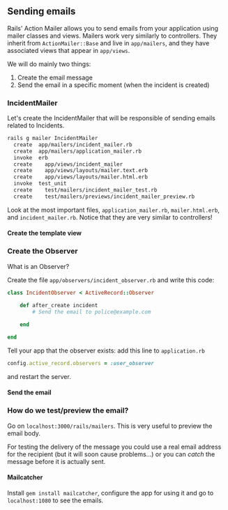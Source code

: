 ## Sending emails

Rails' Action Mailer allows you to send emails from your application using mailer classes and views. Mailers work very similarly to controllers. They inherit from `ActionMailer::Base` and live in `app/mailers`, and they have associated views that appear in `app/views`.

We will do mainly two things:

1. Create the email message
2. Send the email in a specific moment (when the incident is created)

### IncidentMailer

Let's create the IncidentMailer that will be responsible of sending emails related to Incidents.

~~~bash
rails g mailer IncidentMailer
  create  app/mailers/incident_mailer.rb
  create  app/mailers/application_mailer.rb
  invoke  erb
  create    app/views/incident_mailer
  create    app/views/layouts/mailer.text.erb
  create    app/views/layouts/mailer.html.erb
  invoke  test_unit
  create    test/mailers/incident_mailer_test.rb
  create    test/mailers/previews/incident_mailer_preview.rb
~~~

Look at the most important files, `application_mailer.rb`, `mailer.html.erb`, and `incident_mailer.rb`. Notice that they are very similar to controllers!

#### Create the template view


### Create the Observer

What is an Observer?

Create the file `app/observers/incident_observer.rb` and write this code:

~~~ruby
class IncidentObserver < ActiveRecord::Observer

	def after_create incident
		# Send the email to police@example.com
    
	end

end
~~~

Tell your app that the observer exists: add this line to `application.rb`

~~~ruby
config.active_record.observers = :user_observer
~~~

and restart the server.

#### Send the email



### How do we test/preview the email?

Go on `localhost:3000/rails/mailers`. This is very useful to preview the email body.

For testing the delivery of the message you could use a real email address for the recipient (but it will soon cause problems...) or you can *catch* the message before it is actually sent.

#### Mailcatcher

Install `gem install mailcatcher`, configure the app for using it and go to `localhost:1080` to see the emails.

